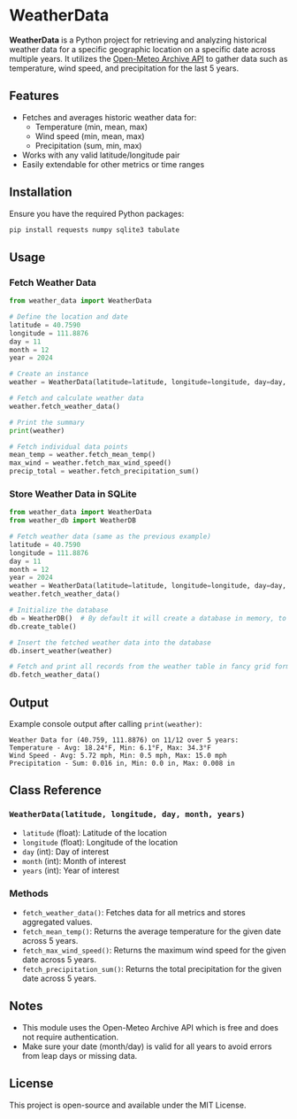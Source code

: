 
# WeatherData

**WeatherData** is a Python project for retrieving and analyzing historical weather data for a specific geographic location on a specific date across multiple years. It utilizes the [Open-Meteo Archive API](https://open-meteo.com/) to gather data such as temperature, wind speed, and precipitation for the last 5 years.

## Features

- Fetches and averages historic weather data for:
  - Temperature (min, mean, max)
  - Wind speed (min, mean, max)
  - Precipitation (sum, min, max)
- Works with any valid latitude/longitude pair
- Easily extendable for other metrics or time ranges

## Installation

Ensure you have the required Python packages:

```bash
pip install requests numpy sqlite3 tabulate
```

## Usage
### Fetch Weather Data
```python
from weather_data import WeatherData

# Define the location and date
latitude = 40.7590
longitude = 111.8876
day = 11
month = 12
year = 2024

# Create an instance
weather = WeatherData(latitude=latitude, longitude=longitude, day=day, month=month, year=year)

# Fetch and calculate weather data
weather.fetch_weather_data()

# Print the summary
print(weather)

# Fetch individual data points
mean_temp = weather.fetch_mean_temp()
max_wind = weather.fetch_max_wind_speed()
precip_total = weather.fetch_precipitation_sum()
```
### Store Weather Data in SQLite
```python
from weather_data import WeatherData
from weather_db import WeatherDB

# Fetch weather data (same as the previous example)
latitude = 40.7590
longitude = 111.8876
day = 11
month = 12
year = 2024
weather = WeatherData(latitude=latitude, longitude=longitude, day=day, month=month, year=year)
weather.fetch_weather_data()

# Initialize the database
db = WeatherDB()  # By default it will create a database in memory, to save values you can specify a path: WeatherDB('weather.db')
db.create_table()

# Insert the fetched weather data into the database
db.insert_weather(weather)

# Fetch and print all records from the weather table in fancy grid format
db.fetch_weather_data()

```
## Output

Example console output after calling `print(weather)`:

```
Weather Data for (40.759, 111.8876) on 11/12 over 5 years:
Temperature - Avg: 18.24°F, Min: 6.1°F, Max: 34.3°F
Wind Speed - Avg: 5.72 mph, Min: 0.5 mph, Max: 15.0 mph
Precipitation - Sum: 0.016 in, Min: 0.0 in, Max: 0.008 in
```

## Class Reference

### `WeatherData(latitude, longitude, day, month, years)`

- `latitude` (float): Latitude of the location
- `longitude` (float): Longitude of the location
- `day` (int): Day of interest
- `month` (int): Month of interest
- `years` (int): Year of interest

### Methods

- `fetch_weather_data()`: Fetches data for all metrics and stores aggregated values.
- `fetch_mean_temp()`: Returns the average temperature for the given date across 5 years.
- `fetch_max_wind_speed()`: Returns the maximum wind speed for the given date across 5 years.
- `fetch_precipitation_sum()`: Returns the total precipitation for the given date across 5 years.

## Notes

- This module uses the Open-Meteo Archive API which is free and does not require authentication.
- Make sure your date (month/day) is valid for all years to avoid errors from leap days or missing data.

## License

This project is open-source and available under the MIT License.
